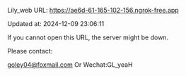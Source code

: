 Lily_web URL: https://ae6d-61-165-102-156.ngrok-free.app

Updated at: 2024-12-09 23:06:11

If you cannot open this URL, the server might be down.

Please contact: 

goley04@foxmail.com Or Wechat:GL_yeaH
